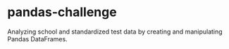 # pandas-challenge
Analyzing school and standardized test data by creating and manipulating Pandas DataFrames. 
